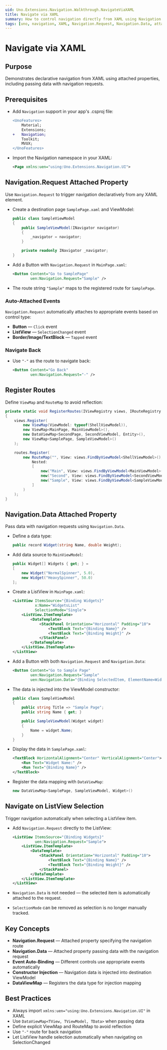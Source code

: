 ```yaml
---
uid: Uno.Extensions.Navigation.Walkthrough.NavigateViaXAML
title: Navigate via XAML
summary: How to control navigation directly from XAML using Navigation.Request and Navigation.Data attached properties.
tags: [uno, navigation, XAML, Navigation.Request, Navigation.Data, attached-properties, data-binding, ListView]
---
```


# Navigate via XAML

## Purpose
Demonstrates declarative navigation from XAML using attached properties, including passing data with navigation requests.

## Prerequisites

* Add `Navigation` support in your app's .csproj file:

    ```diff
    <UnoFeatures>
        Material;
        Extensions;
    +   Navigation;
        Toolkit;
        MVUX;
    </UnoFeatures>
    ```

* Import the Navigation namespace in your XAML:

    ```xml
    <Page xmlns:uen="using:Uno.Extensions.Navigation.UI">
    ```

## Navigation.Request Attached Property

Use `Navigation.Request` to trigger navigation declaratively from any XAML element.

* Create a destination page `SamplePage.xaml` and ViewModel:

    ```csharp
    public class SampleViewModel
    {
        public SampleViewModel(INavigator navigator)
        {
            _navigator = navigator;
        }

        private readonly INavigator _navigator;
    }
    ```

* Add a Button with `Navigation.Request` in `MainPage.xaml`:

    ```xml
    <Button Content="Go to SamplePage"
            uen:Navigation.Request="Sample" />
    ```

* The route string `"Sample"` maps to the registered route for `SamplePage`.

### Auto-Attached Events

`Navigation.Request` automatically attaches to appropriate events based on control type:

* **Button** — `Click` event
* **ListView** — `SelectionChanged` event
* **Border/Image/TextBlock** — `Tapped` event

### Navigate Back

* Use `"-"` as the route to navigate back:

    ```xml
    <Button Content="Go Back"
            uen:Navigation.Request="-" />
    ```

## Register Routes

Define `ViewMap` and `RouteMap` to avoid reflection:

```csharp
private static void RegisterRoutes(IViewRegistry views, IRouteRegistry routes)
{
    views.Register(
        new ViewMap(ViewModel: typeof(ShellViewModel)),
        new ViewMap<MainPage, MainViewModel>(),
        new DataViewMap<SecondPage, SecondViewModel, Entity>(),
        new ViewMap<SamplePage, SampleViewModel>()
    );

    routes.Register(
        new RouteMap("", View: views.FindByViewModel<ShellViewModel>(),
            Nested:
            [
                new("Main", View: views.FindByViewModel<MainViewModel>()),
                new("Second", View: views.FindByViewModel<SecondViewModel>()),
                new("Sample", View: views.FindByViewModel<SampleViewModel>()),
            ]
        )
    );
}
```

## Navigation.Data Attached Property

Pass data with navigation requests using `Navigation.Data`.

* Define a data type:

    ```csharp
    public record Widget(string Name, double Weight);
    ```

* Add data source to `MainViewModel`:

    ```csharp
    public Widget[] Widgets { get; } =
    [
        new Widget("NormalSpinner", 5.0),
        new Widget("HeavySpinner", 50.0)
    ];
    ```

* Create a ListView in `MainPage.xaml`:

    ```xml
    <ListView ItemsSource="{Binding Widgets}"
              x:Name="WidgetsList"
              SelectionMode="Single">
        <ListView.ItemTemplate>
            <DataTemplate>
                <StackPanel Orientation="Horizontal" Padding="10">
                    <TextBlock Text="{Binding Name}" />
                    <TextBlock Text="{Binding Weight}" />
                </StackPanel>
            </DataTemplate>
        </ListView.ItemTemplate>
    </ListView>
    ```

* Add a Button with both `Navigation.Request` and `Navigation.Data`:

    ```xml
    <Button Content="Go to Sample Page"
            uen:Navigation.Request="Sample"
            uen:Navigation.Data="{Binding SelectedItem, ElementName=WidgetsList}"/>
    ```

* The data is injected into the ViewModel constructor:

    ```csharp
    public class SampleViewModel
    {
        public string Title => "Sample Page";
        public string Name { get; }

        public SampleViewModel(Widget widget)
        {
            Name = widget.Name;
        }
    }
    ```

* Display the data in `SamplePage.xaml`:

    ```xml
    <TextBlock HorizontalAlignment="Center" VerticalAlignment="Center">
        <Run Text="Widget Name:" />
        <Run Text="{Binding Name}" />
    </TextBlock>
    ```

* Register the data mapping with `DataViewMap`:

    ```csharp
    new DataViewMap<SamplePage, SampleViewModel, Widget>()
    ```

## Navigate on ListView Selection

Trigger navigation automatically when selecting a ListView item.

* Add `Navigation.Request` directly to the ListView:

    ```xml
    <ListView ItemsSource="{Binding Widgets}"
              uen:Navigation.Request="Sample">
        <ListView.ItemTemplate>
            <DataTemplate>
                <StackPanel Orientation="Horizontal" Padding="10">
                    <TextBlock Text="{Binding Name}" />
                    <TextBlock Text="{Binding Weight}" />
                </StackPanel>
            </DataTemplate>
        </ListView.ItemTemplate>
    </ListView>
    ```

* `Navigation.Data` is not needed — the selected item is automatically attached to the request.
* `SelectionMode` can be removed as selection is no longer manually tracked.

## Key Concepts

* **Navigation.Request** — Attached property specifying the navigation route
* **Navigation.Data** — Attached property passing data with the navigation request
* **Event Auto-Binding** — Different controls use appropriate events automatically
* **Constructor Injection** — Navigation data is injected into destination ViewModel
* **DataViewMap** — Registers the data type for injection mapping

## Best Practices

* Always import `xmlns:uen="using:Uno.Extensions.Navigation.UI"` in XAML
* Use `DataViewMap<TView, TViewModel, TData>` when passing data
* Define explicit ViewMap and RouteMap to avoid reflection
* Use `"-"` route for back navigation
* Let ListView handle selection automatically when navigating on SelectionChanged
